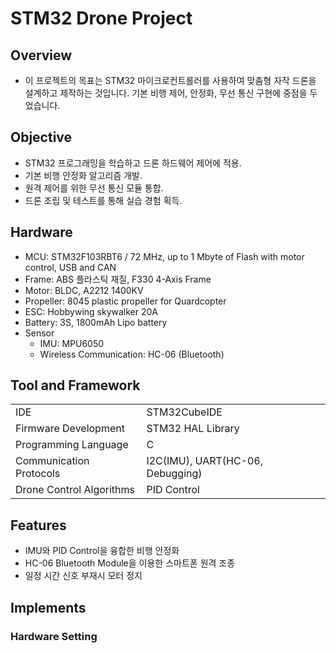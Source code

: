 # STM32 Drone Project

## Overview
- 이 프로젝트의 목표는 STM32 마이크로컨트롤러를 사용하여 맞춤형 자작 드론을 설계하고 제작하는 것입니다. 기본 비행 제어, 안정화, 무선 통신 구현에 중점을 두었습니다.

## Objective
- STM32 프로그래밍을 학습하고 드론 하드웨어 제어에 적용.
- 기본 비행 안정화 알고리즘 개발.
- 원격 제어를 위한 무선 통신 모듈 통합.
- 드론 조립 및 테스트를 통해 실습 경험 획득.

## Hardware
- MCU: STM32F103RBT6 / 72 MHz, up to 1 Mbyte of Flash with motor control, USB and CAN
- Frame: ABS 플라스틱 재질, F330 4-Axis Frame
- Motor: BLDC, A2212 1400KV
- Propeller: 8045 plastic propeller for Quardcopter
- ESC: Hobbywing skywalker 20A
- Battery: 3S, 1800mAh Lipo battery
- Sensor
  - IMU: MPU6050
  - Wireless Communication: HC-06 (Bluetooth)

## Tool and Framework

|     |     |
| --- | --- |
| IDE | STM32CubeIDE |
| Firmware Development | STM32 HAL Library |
| Programming Language | C |
| Communication Protocols | I2C(IMU), UART(HC-06, Debugging) | 
| Drone Control Algorithms | PID Control |

## Features
- IMU와 PID Control을 융합한 비행 안정화
- HC-06 Bluetooth Module을 이용한 스마트폰 원격 조종
- 일정 시간 신호 부재시 모터 정지

## Implements

### Hardware Setting
